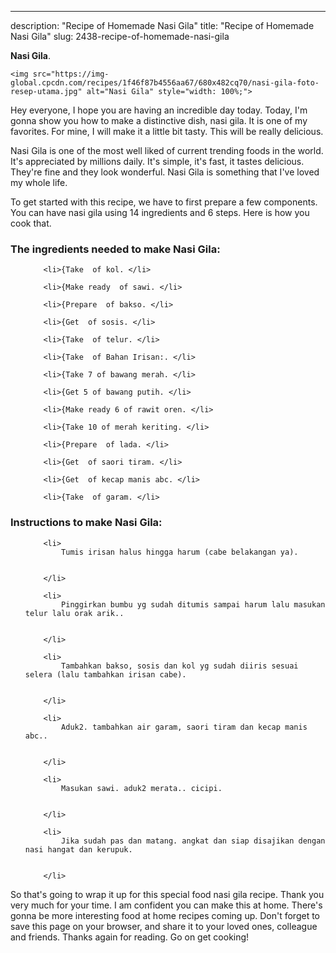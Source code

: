 ---
description: "Recipe of Homemade Nasi Gila"
title: "Recipe of Homemade Nasi Gila"
slug: 2438-recipe-of-homemade-nasi-gila

<p>
	<strong>Nasi Gila</strong>. 
	
</p>
<p>
	
	<img src="https://img-global.cpcdn.com/recipes/1f46f87b4556aa67/680x482cq70/nasi-gila-foto-resep-utama.jpg" alt="Nasi Gila" style="width: 100%;">
	
	
</p>
<p>
	Hey everyone, I hope you are having an incredible day today. Today, I'm gonna show you how to make a distinctive dish, nasi gila. It is one of my favorites. For mine, I will make it a little bit tasty. This will be really delicious.
</p>
	
<p>
	Nasi Gila is one of the most well liked of current trending foods in the world. It's appreciated by millions daily. It's simple, it's fast, it tastes delicious. They're fine and they look wonderful. Nasi Gila is something that I've loved my whole life.
</p>
<p>
	
</p>

<p>
To get started with this recipe, we have to first prepare a few components. You can have nasi gila using 14 ingredients and 6 steps. Here is how you cook that.
</p>

<h3>The ingredients needed to make Nasi Gila:</h3>

<ol>
	
		<li>{Take  of kol. </li>
	
		<li>{Make ready  of sawi. </li>
	
		<li>{Prepare  of bakso. </li>
	
		<li>{Get  of sosis. </li>
	
		<li>{Take  of telur. </li>
	
		<li>{Take  of Bahan Irisan:. </li>
	
		<li>{Take 7 of bawang merah. </li>
	
		<li>{Get 5 of bawang putih. </li>
	
		<li>{Make ready 6 of rawit oren. </li>
	
		<li>{Take 10 of merah keriting. </li>
	
		<li>{Prepare  of lada. </li>
	
		<li>{Get  of saori tiram. </li>
	
		<li>{Get  of kecap manis abc. </li>
	
		<li>{Take  of garam. </li>
	
</ol>
<p>
	
</p>

<h3>Instructions to make Nasi Gila:</h3>

<ol>
	
		<li>
			Tumis irisan halus hingga harum (cabe belakangan ya).
			
			
		</li>
	
		<li>
			Pinggirkan bumbu yg sudah ditumis sampai harum lalu masukan telur lalu orak arik..
			
			
		</li>
	
		<li>
			Tambahkan bakso, sosis dan kol yg sudah diiris sesuai selera (lalu tambahkan irisan cabe).
			
			
		</li>
	
		<li>
			Aduk2. tambahkan air garam, saori tiram dan kecap manis abc..
			
			
		</li>
	
		<li>
			Masukan sawi. aduk2 merata.. cicipi.
			
			
		</li>
	
		<li>
			Jika sudah pas dan matang. angkat dan siap disajikan dengan nasi hangat dan kerupuk.
			
			
		</li>
	
</ol>

<p>
	
</p>

<p>
	So that's going to wrap it up for this special food nasi gila recipe. Thank you very much for your time. I am confident you can make this at home. There's gonna be more interesting food at home recipes coming up. Don't forget to save this page on your browser, and share it to your loved ones, colleague and friends. Thanks again for reading. Go on get cooking!
</p>
